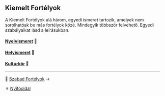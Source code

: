## Kiemelt Fortélyok

<!-- tag: kiemelt_hatter -->

A Kiemelt Fortélyok alá három, egyedi ismeret tartozik, amelyek nem sorolhatóak be más fortélyok közé. Mindegyik többször felvehető. Egyedi szabályaikat lásd a leírásukban.

#### [Nyelvismeret](fortelyok.kiemelt/nyelvismeret.md) 🔁

#### [Helyismeret](fortelyok.kiemelt/helyismeret.md) 🔁

#### [Kultúrkör](fortelyok.kiemelt/kulturkor.md) 🔁

---

🔗 [Szabad Fortélyok](042_szabad_fortelyok.md) →

⚜️ [Nyitóoldal](start.md)
